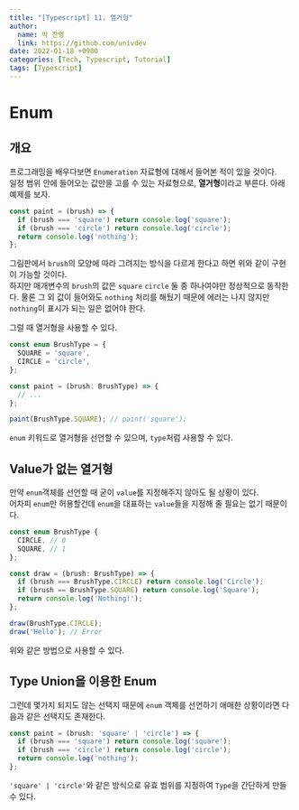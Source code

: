 ```yaml
---
title: "[Typescript] 11. 열거형"
author:
  name: 박 찬영
  link: https://github.com/univdev
date: 2022-01-18 +0900
categories: [Tech, Typescript, Tutorial]
tags: [Typescript]
---
```

# Enum
## 개요
프로그래밍을 배우다보면 ```Enumeration``` 자료형에 대해서 들어본 적이 있을 것이다.  
일정 범위 안에 들어오는 값만을 고를 수 있는 자료형으로, **열거형**이라고 부른다. 아래 예제를 보자.
```typescript
const paint = (brush) => {
  if (brush === 'square') return console.log('square');
  if (brush === 'circle') return console.log('circle');
  return console.log('nothing');
};
```
그림판에서 ```brush```의 모양에 따라 그려지는 방식을 다르게 한다고 하면 위와 같이 구현이 가능할 것이다.  
하지만 매개변수의 ```brush```의 값은 ```square``` ```circle``` 둘 중 하나여야만 정상적으로 동작한다. 물론 그 외 값이 들어와도 ```nothing``` 처리를 해뒀기 때문에 에러는 나지 않지만 ```nothing```이 표시가 되는 일은 없어야 한다.

그럴 때 열거형을 사용할 수 있다.
```typescript
const enum BrushType = {
  SQUARE = 'square',
  CIRCLE = 'circle',
};

const paint = (brush: BrushType) => {
  // ...
};

paint(BrushType.SQUARE); // paint('square');
```
```enum``` 키워드로 열거형을 선언할 수 있으며, ```type```처럼 사용할 수 있다.

## Value가 없는 열거형
만약 ```enum```객체를 선언할 때 굳이 ```value```를 지정해주지 않아도 될 상황이 있다.  
어차피 ```enum```만 허용할건데 ```enum```을 대표하는 ```value```들을 지정해 줄 필요는 없기 때문이다.
```typescript
const enum BrushType {
  CIRCLE, // 0
  SQUARE, // 1
};

const draw = (brush: BrushType) => {
  if (brush === BrushType.CIRCLE) return console.log('Circle');
  if (brush == BrushType.SQUARE) return console.log('Square');
  return console.log('Nothing!');
};

draw(BrushType.CIRCLE);
draw('Hello'); // Error
```
위와 같은 방법으로 사용할 수 있다.

## Type Union을 이용한 Enum
그런데 몇가지 되지도 않는 선택지 때문에 ```enum``` 객체를 선언하기 애매한 상황이라면 다음과 같은 선택지도 존재한다.
```typescript
const paint = (brush: 'square' | 'circle') => {
  if (brush === 'square') return console.log('square');
  if (brush === 'circle') return console.log('circle');
  return console.log('nothing');
};
```
```'square' | 'circle'```와 같은 방식으로 유효 범위를 지정하여 ```Type```을 간단하게 만들 수 있다.